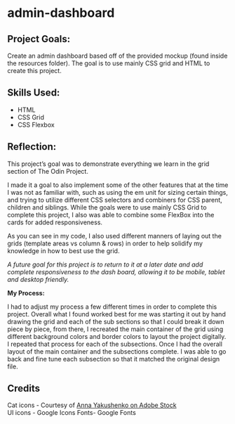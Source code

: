# admin-dashboard
<h2>Project Goals:</h2>
<p>Create an admin dashboard based off of the provided mockup (found inside the resources folder). The goal is to use mainly CSS grid and HTML to create this project.   </p>
<h2>Skills Used:</h2>
<ul>
  <li>HTML</li>
  <li>CSS Grid</li>
  <li>CSS Flexbox</li>
</ul>

<h2>Reflection:</h2>
<p>This project’s goal was to demonstrate everything we learn in the grid section of The Odin Project.</p> 

<p>I made it a goal to also implement some of the other features that at the time I was not as familiar with, such as using the em unit for sizing certain things, and trying to utilize different CSS selectors and combiners for CSS parent, children and siblings. While the goals were to use mainly CSS Grid to complete this project, I also was able to combine some FlexBox into the cards for added responsiveness.</p> 

<p>As you can see in my code, I also used different manners of laying out the grids (template areas vs column & rows) in order to help solidify my knowledge in how to best use the grid. </p>

<p><em>A future goal for this project is to return to it at a later date and add complete responsiveness to the dash board, allowing it to be mobile, tablet and desktop friendly.</em></p>

<p><strong>My Process:</strong></p> 
<p>I had to adjust my process a few different times in order to complete this project. Overall what I found worked best for me was starting it out by hand drawing the grid and each of the sub sections so that I could break it down piece by piece, from there, I recreated the main container of the grid using different background colors and border colors to layout the project digitally. I repeated that process for each of the subsections. Once I had the overall layout of the main container and the subsections complete. I was able to go back and fine tune each subsection so that it matched the original design file.</p>


<h2>Credits</h2>
Cat icons - Courtesy of <a href ="https://stock.adobe.com/contributor/210745861/anna-yakushenko?load_type=author&prev_url=detail" target="_blank">Anna Yakushenko on Adobe Stock </a><br />
UI icons - Google Icons
Fonts- Google Fonts
